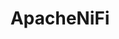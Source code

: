 ---
draft: false
title: ApacheNiFi
content:
  id: apachenifi
  name: ApacheNiFi
  logo: /images/development/network/apachenifi/logo.png
  website: https://nifi.apache.org/
  iframe_website: /website-iframe/development/network/apachenifi
  dashboardImage: /images/development/network/apachenifi/screenshot-1.png
  short_description: Apache NiFi automates the movement of data between disparate data sources and systems, making data ingestion fast, easy, and secure.
  description: Apache NiFi is an integrated data logistics platform for automating the movement of data between disparate systems. It provides real-time control that makes it easy to manage the movement of data between any source and any destination. It is data source agnostic, supporting disparate and distributed sources of differing formats, schemas, protocols, speeds, and sizes such as machines, geo-location devices, click streams, files, social feeds, log files and videos, and more.
  features:
    - title: Browser-based user interface
      description: Seamless experience for design, control, feedback, and monitoring
    - title: Data provenance tracking
      description: Complete lineage of information from beginning to end
    - title: Extensive configuration
      description: Loss-tolerant and guaranteed delivery, Low latency and high throughput, Dynamic prioritization and Runtime modification of flow configuration
    - title: Secure communication
      description: HTTPS with configurable authentication strategies, Multi-tenant authorization, and policy management and Standard protocols for encrypted communication including TLS and SSH
  screenshots:
    - /images/development/network/apachenifi/screenshot-1.png
    - /images/development/network/apachenifi/screenshot-2.png
---